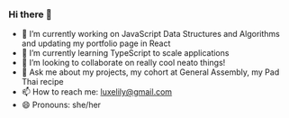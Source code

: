 ### Hi there 👋

- 🔭 I’m currently working on JavaScript Data Structures and Algorithms and updating my portfolio page in React
- 🌱 I’m currently learning TypeScript to scale applications 
- 👯 I’m looking to collaborate on really cool neato things!
- 💬 Ask me about my projects, my cohort at General Assembly, my Pad Thai recipe
- 📫 How to reach me: luxelily@gmail.com
- 😄 Pronouns: she/her

